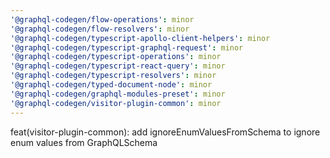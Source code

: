 ```yaml
---
'@graphql-codegen/flow-operations': minor
'@graphql-codegen/flow-resolvers': minor
'@graphql-codegen/typescript-apollo-client-helpers': minor
'@graphql-codegen/typescript-graphql-request': minor
'@graphql-codegen/typescript-operations': minor
'@graphql-codegen/typescript-react-query': minor
'@graphql-codegen/typescript-resolvers': minor
'@graphql-codegen/typed-document-node': minor
'@graphql-codegen/graphql-modules-preset': minor
'@graphql-codegen/visitor-plugin-common': minor
---
```


feat(visitor-plugin-common): add ignoreEnumValuesFromSchema to ignore enum values from GraphQLSchema
